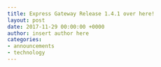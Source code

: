 ```yaml
---
title: Express Gateway Release 1.4.1 over here!
layout: post
date: 2017-11-29 00:00:00 +0000
author: insert author here
categories:
- announcements
- technology
---
```

